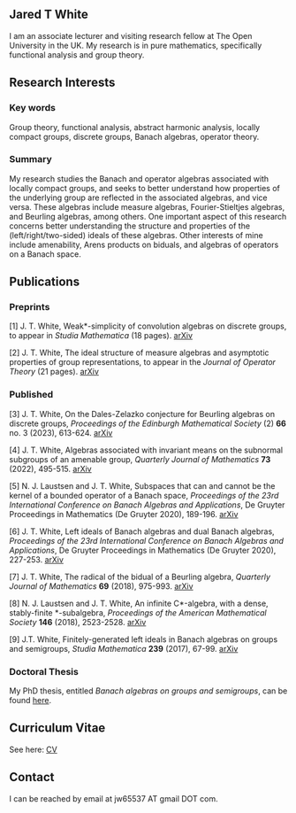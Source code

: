 ## Jared T White
I am an associate lecturer and visiting research fellow at The Open University in the UK. My research is in pure mathematics, specifically functional analysis and group theory.

## Research Interests
### Key words
Group theory, functional analysis, abstract harmonic analysis, locally compact groups, discrete groups, Banach algebras, operator theory.
### Summary
My research studies the Banach and operator algebras associated with locally compact groups, and seeks to better understand how properties of the underlying group are reflected in the associated algebras, and vice versa. These algebras include measure algebras, Fourier-Stieltjes algebras, and Beurling algebras, among others. One important aspect of this research concerns better understanding the structure and properties of the (left/right/two-sided) ideals of these algebras.  Other interests of mine include amenability, Arens products on biduals, and algebras of operators on a Banach space.

## Publications
### Preprints
[1] J. T. White, Weak\*-simplicity of convolution algebras on discrete groups, to appear in *Studia Mathematica* (18 pages). [arXiv](https://arxiv.org/abs/2309.15570)

[2] J. T. White, The ideal structure of measure algebras and asymptotic properties of group representations, to appear in the *Journal of Operator Theory* (21 pages). [arXiv](https://arxiv.org/abs/2106.07526)

### Published

[3] J. T. White, On the Dales-Zelazko conjecture for Beurling algebras on discrete groups, *Proceedings of the Edinburgh Mathematical Society* (2) **66** no. 3 (2023), 613-624. [arXiv](https://arxiv.org/abs/2206.13989)

[4] J. T. White, Algebras associated with invariant means on the subnormal subgroups of an amenable group, *Quarterly Journal of Mathematics* **73** (2022), 495-515. [arXiv](https://arxiv.org/abs/2008.09069)

[5]  N. J. Laustsen and J. T. White, Subspaces that can and cannot be the kernel of a bounded operator of a Banach space, *Proceedings of the 23rd International Conference on Banach Algebras and Applications*, De Gruyter Proceedings in Mathematics (De Gruyter 2020), 189-196.
[arXiv](https://arxiv.org/abs/1811.02399)

[6] J. T. White, Left ideals of Banach algebras and dual Banach algebras, *Proceedings of the 23rd International Conference on Banach Algebras and Applications*, De Gruyter Proceedings in Mathematics (De Gruyter 2020), 227-253.
[arXiv](https://arxiv.org/abs/1811.02393)

[7] J. T. White, The radical of the bidual of a Beurling algebra, *Quarterly Journal of Mathematics* **69** (2018), 975-993.
[arXiv](https://arxiv.org/abs/1708.09635)

[8] N. J. Laustsen and J. T. White, An infinite C\*-algebra, with a dense, stably-finite \*-subalgebra,  *Proceedings of the American Mathematical Society* **146** (2018), 2523-2528.
[arXiv](https://arxiv.org/abs/1705.05835)

[9] J.T. White, Finitely-generated left ideals in Banach algebras on groups and semigroups, *Studia Mathematica* **239** (2017), 67-99.
[arXiv](https://arxiv.org/abs/1612.05915)



### Doctoral Thesis
My PhD thesis, entitled *Banach algebras on groups and semigroups*, can be found [here](https://jaredtwhite.github.io/PhD_Thesis.pdf).

## Curriculum Vitae
See here: [CV](https://jaredtwhite.github.io/CV.pdf)

## Contact
I can be reached by email at jw65537 AT gmail DOT com.

